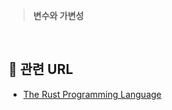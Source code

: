 > **변수와 가변성**

<br>

## 📙 관련 URL
- [The Rust Programming Language](https://rinthel.github.io/rust-lang-book-ko/ch03-01-variables-and-mutability.html)
<br>  
